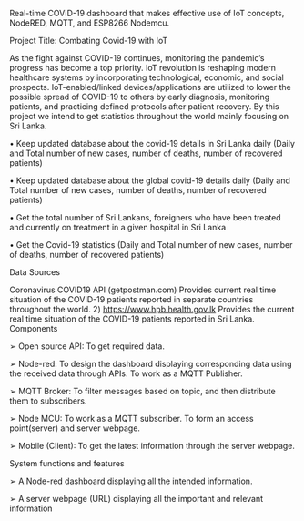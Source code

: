 Real-time COVID-19 dashboard that makes effective use of IoT concepts, NodeRED, MQTT, and ESP8266 Nodemcu.

Project Title: Combating Covid-19 with IoT

As the fight against COVID-19 continues, monitoring the pandemic’s progress has become a top priority. IoT revolution is reshaping modern healthcare systems by incorporating technological, economic, and social prospects. IoT-enabled/linked devices/applications are utilized to lower the possible spread of COVID-19 to others by early diagnosis, monitoring patients, and practicing defined protocols after patient recovery. By this project we intend to get statistics throughout the world mainly focusing on Sri Lanka.

• Keep updated database about the covid-19 details in Sri Lanka daily (Daily and Total number of new cases, number of deaths, number of recovered patients)

• Keep updated database about the global covid-19 details daily (Daily and Total number of new cases, number of deaths, number of recovered patients)

• Get the total number of Sri Lankans, foreigners who have been treated and currently on treatment in a given hospital in Sri Lanka

• Get the Covid-19 statistics (Daily and Total number of new cases, number of deaths, number of recovered patients)

Data Sources

Coronavirus COVID19 API (getpostman.com) Provides current real time situation of the COVID-19 patients reported in separate countries throughout the world. 2) https://www.hpb.health.gov.lk Provides the current real time situation of the COVID-19 patients reported in Sri Lanka.
Components

➢ Open source API: To get required data.

➢ Node-red: To design the dashboard displaying corresponding data using the received data through APIs. To work as a MQTT Publisher.

➢ MQTT Broker: To filter messages based on topic, and then distribute them to subscribers.

➢ Node MCU: To work as a MQTT subscriber. To form an access point(server) and server webpage.

➢ Mobile (Client): To get the latest information through the server webpage.

System functions and features

➢ A Node-red dashboard displaying all the intended information.

➢ A server webpage (URL) displaying all the important and relevant information
